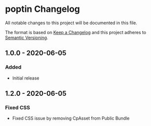# poptin Changelog

All notable changes to this project will be documented in this file.

The format is based on [Keep a Changelog](http://keepachangelog.com/) and this project adheres to [Semantic Versioning](http://semver.org/).

## 1.0.0 - 2020-06-05
### Added
- Initial release

## 1.2.0 - 2020-06-05
### Fixed CSS
- Fixed CSS issue by removing CpAsset from Public Bundle